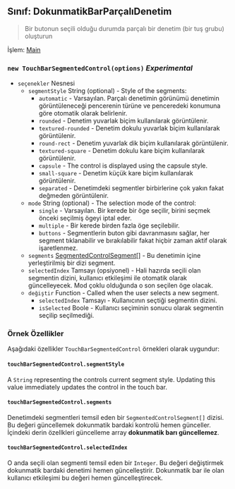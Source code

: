 ## Sınıf: DokunmatikBarParçalıDenetim

> Bir butonun seçili olduğu durumda parçalı bir denetim (bir tuş grubu) oluşturun

İşlem: [Main](../tutorial/quick-start.md#main-process)

### `new TouchBarSegmentedControl(options)` *Experimental*

* `seçenekler` Nesnesi 
  * `segmentStyle` String (optional) - Style of the segments: 
    * `automatic` - Varsayılan. Parçalı denetimin görünümü denetimin görüntüleneceği pencerenin türüne ve penceredeki konumuna göre otomatik olarak belirlenir.
    * `rounded` - Denetim yuvarlak biçim kullanılarak görüntülenir.
    * `textured-rounded` - Denetim dokulu yuvarlak biçim kullanılarak görüntülenir.
    * `round-rect` - Denetim yuvarlak dik biçim kullanılarak görüntülenir.
    * `textured-square` - Denetim dokulu kare biçim kullanılarak görüntülenir.
    * `capsule` - The control is displayed using the capsule style.
    * `small-square` - Denetim küçük kare biçim kullanılarak görüntülenir.
    * `separated` - Denetimdeki segmentler birbirlerine çok yakın fakat değmeden görüntülenir.
  * `mode` String (optional) - The selection mode of the control: 
    * `single` - Varsayılan. Bir kerede bir öge seçilir, birini seçmek önceki seçilmiş ögeyi iptal eder.
    * `multiple` - Bir kerede birden fazla öge seçilebilir.
    * `buttons` - Segmentlerin buton gibi davranmasını sağlar, her segment tıklanabilir ve bırakılabilir fakat hiçbir zaman aktif olarak işaretlenmez.
  * `segments` [SegmentedControlSegment[]](structures/segmented-control-segment.md) - Bu denetimin içine yerleştirilmiş bir dizi segment.
  * `selectedIndex` Tamsayı (opsiyonel) - Hali hazırda seçili olan segmentin dizini, kullanıcı etkileşimi ile otomatik olarak güncelleyecek. Mod çoklu olduğunda o son seçilen öge olacak.
  * `değiştir` Function - Called when the user selects a new segment. 
    * `selectedIndex` Tamsayı - Kullanıcının seçtiği segmentin dizini.
    * `isSelected` Boole - Kullanıcı seçiminin sonucu olarak segmentin seçilip seçilmediği.

### Örnek Özellikler

Aşağıdaki özellikler `TouchBarSegmentedControl` örnekleri olarak uygundur:

#### `touchBarSegmentedControl.segmentStyle`

A `String` representing the controls current segment style. Updating this value immediately updates the control in the touch bar.

#### `touchBarSegmentedControl.segments`

Denetimdeki segmentleri temsil eden bir `SegmentedControlSegment[]` dizisi. Bu değeri güncellemek dokunmatik bardaki kontrolü hemen günceller. İçindeki derin özellkleri güncelleme array **dokunmatik barı güncellemez**.

#### `touchBarSegmentedControl.selectedIndex`

O anda seçili olan segmenti temsil eden bir `Integer`. Bu değeri değiştirmek dokunmatik bardaki denetimi hemen güncelleştirir. Dokunmatik bar ile olan kullanıcı etkileşimi bu değeri hemen güncelleştirecek.